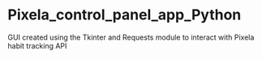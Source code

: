 # Pixela_control_panel_app_Python
GUI created using the Tkinter and Requests module to interact with Pixela habit tracking API
